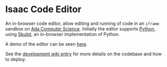 # Isaac Code Editor

An in-browser code editor, allow editing and running of code in an `iframe` sandbox on [Ada Computer Science](https://adacomputerscience.org/). Initially the editor supports [Python](https://www.python.org/), using [Skulpt](https://skulpt.org/), an in-browser implementation of Python.

A demo of the editor can be seen [here](https://editor.isaaccode.org/).

See the [development wiki entry](https://github.com/isaacphysics/isaac-wiki/wiki/Code-Editor) for more details on the codebase and how to deploy.
